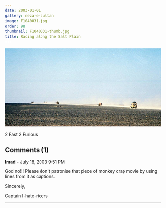 ```yaml
---
date: 2003-01-01
gallery: neza-e-sultan
image: F1040031.jpg
order: 98
thumbnail: F1040031-thumb.jpg
title: Racing along the Salt Plain
---
```


![Racing along the Salt Plain](./F1040031.jpg)

2 Fast 2 Furious

<div id="comments">

## Comments (1)

**Imad** - July 18, 2003  9:51 PM

God no!!! Please don't patronise that piece of monkey crap movie by using lines from it as captions.

Sincerely,

Captain I-hate-ricers

---

</div>